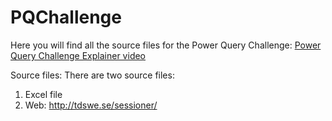 # PQChallenge

Here you will find all the source files for the Power Query Challenge:
[Power Query Challenge Explainer video](https://www.youtube.com/watch?v=_R1rSdXkVDw)

Source files:
There are two source files:
1. Excel file
2. Web: http://tdswe.se/sessioner/
